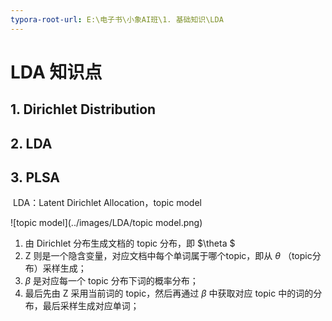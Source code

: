 ```yaml
---
typora-root-url: E:\电子书\小象AI班\1. 基础知识\LDA
---
```


# LDA 知识点

## 1. Dirichlet Distribution



## 2. LDA



## 3. PLSA



​	LDA：Latent Dirichlet Allocation，topic model

![topic model](../images/LDA/topic model.png)

1. 由 Dirichlet 分布生成文档的 topic 分布，即 $\theta $
2. Z 则是一个隐含变量，对应文档中每个单词属于哪个topic，即从 $\theta$ （topic分布）采样生成；
3. $\beta$ 是对应每一个 topic 分布下词的概率分布；
4. 最后先由 Z 采用当前词的 topic，然后再通过 $\beta$ 中获取对应 topic 中的词的分布，最后采样生成对应单词；

